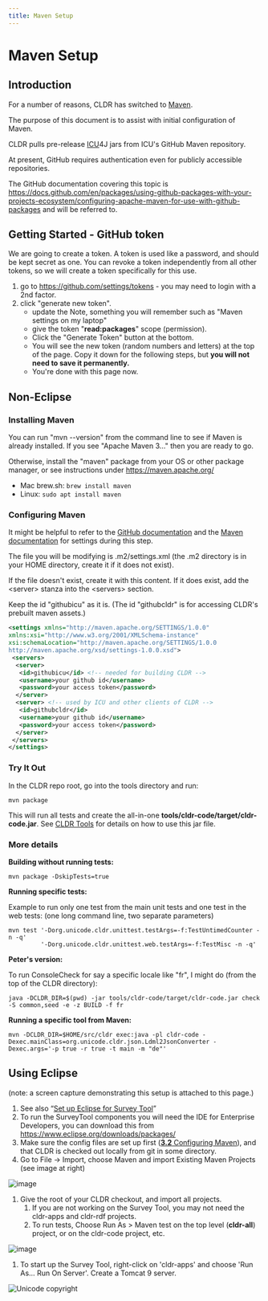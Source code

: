 ```yaml
---
title: Maven Setup
---
```


# Maven Setup

## Introduction

For a number of reasons, CLDR has switched to [Maven](https://maven.apache.org/).

The purpose of this document is to assist with initial configuration of Maven.

CLDR pulls pre\-release [ICU](https://icu-project.org)4J jars from ICU's GitHub Maven repository.

At present, GitHub requires authentication even for publicly accessible repositories.

The GitHub documentation covering this topic is https://docs.github.com/en/packages/using-github-packages-with-your-projects-ecosystem/configuring-apache-maven-for-use-with-github-packages and will be referred to.

## Getting Started \- GitHub token

We are going to create a token. A token is used like a password, and should be kept secret as one. You can revoke a token independently from all other tokens, so we will create a token specifically for this use.

1. go to https://github.com/settings/tokens \- you may need to login with a 2nd factor.
2. click "generate new token".
	- update the Note, something you will remember such as "Maven settings on my laptop"
	- give the token "**read:packages**" scope (permission).
	- Click the "Generate Token" button at the bottom.
	- You will see the new token (random numbers and letters) at the top of the page. Copy it down for the following steps, but **you will not need to save it permanently.**
	- You're done with this page now.

## Non\-Eclipse

### Installing Maven

You can run "mvn \-\-version" from the command line to see if Maven is already installed. If you see "Apache Maven 3…" then you are ready to go.

Otherwise, install the "maven" package from your OS or other package manager, or see instructions under https://maven.apache.org/

- Mac brew.sh: ```brew install maven```
- Linux: ```sudo apt install maven```

### Configuring Maven

It might be helpful to refer to the [GitHub documentation](https://docs.github.com/en/packages/using-github-packages-with-your-projects-ecosystem/configuring-apache-maven-for-use-with-github-packages) and the [Maven documentation](https://maven.apache.org/settings.html#Servers) for settings during this step.

The file you will be modifying is .m2/settings.xml (the .m2 directory is in your HOME directory, create it if it does not exist).

If the file doesn't exist, create it with this content. If it does exist, add the \<server\> stanza into the \<servers\> section.

Keep the id "githubicu" as it is. (The id "githubcldr" is for accessing CLDR's prebuilt maven assets.)

```xml
<settings xmlns="http://maven.apache.org/SETTINGS/1.0.0"
xmlns:xsi="http://www.w3.org/2001/XMLSchema-instance"
xsi:schemaLocation="http://maven.apache.org/SETTINGS/1.0.0
http://maven.apache.org/xsd/settings-1.0.0.xsd">
 <servers>
  <server>
   <id>githubicu</id> <!-- needed for building CLDR -->
   <username>your github id</username>
   <password>your access token</password>
  </server>
  <server> <!-- used by ICU and other clients of CLDR -->
   <id>githubcldr</id>
   <username>your github id</username>
   <password>your access token</password>
  </server>
 </servers>
</settings>
```

### Try It Out

In the CLDR repo root, go into the tools directory and run:

```mvn package```

This will run all tests and create the all\-in\-one **tools/cldr\-code/target/cldr\-code.jar**. See [CLDR Tools](https://cldr.unicode.org/development/cldr-tools) for details on how to use this jar file.

### More details

**Building without running tests:**

```mvn package -DskipTests=true```

**Running specific tests:**

Example to run only one test from the main unit tests and one test in the web tests: (one long command line, two separate parameters)

```
mvn test '-Dorg.unicode.cldr.unittest.testArgs=-f:TestUntimedCounter -n -q' 
         '-Dorg.unicode.cldr.unittest.web.testArgs=-f:TestMisc -n -q'
```

**Peter's version:**

To run ConsoleCheck for say a specific locale like "fr", I might do (from the top of the CLDR directory):

```
java -DCLDR_DIR=$(pwd) -jar tools/cldr-code/target/cldr-code.jar check -S common,seed -e -z BUILD -f fr
```

**Running a specific tool from Maven:**

```
mvn -DCLDR_DIR=$HOME/src/cldr exec:java -pl cldr-code -Dexec.mainClass=org.unicode.cldr.json.Ldml2JsonConverter -Dexec.args='-p true -r true -t main -m "de"'
```

## Using Eclipse

(note: a screen capture demonstrating this setup is attached to this page.)

1. See also “[Set up Eclipse for Survey Tool](https://docs.google.com/document/d/1wkJsoQXPcGN_dlCzXzwhfjQoq9Mes7VezIRmNrHWV8c/edit)”
2. To run the SurveyTool components you will need the IDE for Enterprise Developers, you can download this from https://www.eclipse.org/downloads/packages/
3. Make sure the config files are set up first ([**3.2** Configuring Maven](https://cldr.unicode.org/development/maven)), and that CLDR is checked out locally from git in some directory.
4. Go to File \-\> Import, choose Maven and import Existing Maven Projects (see image at right)

![image](../images/development/maven1.png)

1. Give the root of your CLDR checkout, and import all projects.
	1. If you are not working on the Survey Tool, you may not need the cldr\-apps and cldr\-rdf projects.
	2. To run tests, Choose Run As \> Maven test on the top level (**cldr\-all**) project, or on the cldr\-code project, etc.

![image](../images/development/maven2.png)

1. To start up the Survey Tool, right\-click on 'cldr\-apps' and choose 'Run As… Run On Server'. Create a Tomcat 9 server.

![Unicode copyright](https://www.unicode.org/img/hb_notice.gif)